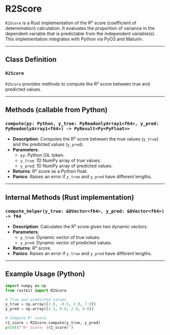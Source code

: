# R2Score

`R2Score` is a Rust implementation of the R² score (coefficient of determination) calculation. It evaluates the proportion of variance in the dependent variable that is predictable from the independent variable(s). This implementation integrates with Python via PyO3 and Maturin.

---

## Class Definition

### `R2Score`

`R2Score` provides methods to compute the R² score between true and predicted values.

---

## Methods (callable from Python)

### `compute(py: Python, y_true: PyReadonlyArray1<f64>, y_pred: PyReadonlyArray1<f64>) -> PyResult<Py<PyFloat>>`
- **Description**: Computes the R² score between the true values (`y_true`) and the predicted values (`y_pred`).
- **Parameters**:
  - `py`: Python GIL token.
  - `y_true`: 1D NumPy array of true values.
  - `y_pred`: 1D NumPy array of predicted values.
- **Returns**: R² score as a Python float.
- **Panics**: Raises an error if `y_true` and `y_pred` have different lengths.

---

## Internal Methods (Rust implementation)

### `compute_helper(y_true: &DVector<f64>, y_pred: &DVector<f64>) -> f64`
- **Description**: Calculates the R² score given two dynamic vectors.
- **Parameters**:
  - `y_true`: Dynamic vector of true values.
  - `y_pred`: Dynamic vector of predicted values.
- **Returns**: R² score.
- **Panics**: Raises an error if `y_true` and `y_pred` have different lengths.

---

## Example Usage (Python)

```python
import numpy as np
from rustkit import R2Score

# True and predicted values
y_true = np.array([3.0, -0.5, 2.0, 7.0])
y_pred = np.array([2.5, 0.0, 2.0, 8.0])

# Compute R² score
r2_score = R2Score.compute(y_true, y_pred)
print(f"R² Score: {r2_score}")
